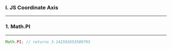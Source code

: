 ### I. JS Coordinate Axis
---

### 1. Math.PI
---

```javascript
Math.PI; // returns 3.141592653589793
```

